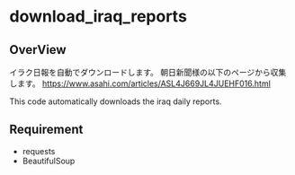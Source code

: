 # download_iraq_reports

## OverView
イラク日報を自動でダウンロードします。
朝日新聞様の以下のページから収集します。
https://www.asahi.com/articles/ASL4J669JL4JUEHF016.html

This code automatically downloads the iraq daily reports.

## Requirement
- requests
- BeautifulSoup
